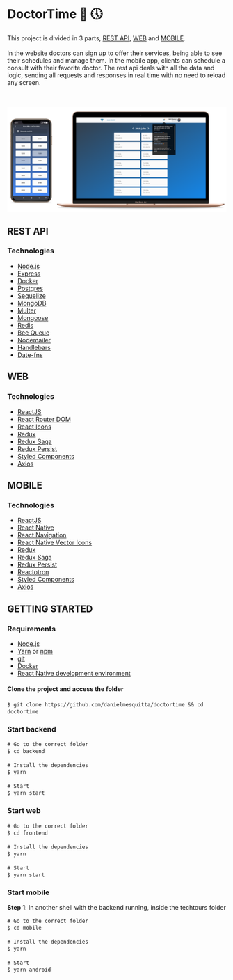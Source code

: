 # DoctorTime 🤒 🕔

This project is divided in 3 parts, [REST API](#rest-api), [WEB](#web) and [MOBILE](#mobile). <br/><br/>
In the website doctors can sign up to offer their services, being able to see their schedules and manage them. In the mobile app, clients can schedule a consult with their favorite doctor. The rest api deals with all the data and logic, sending all requests and responses in real time with no need to reload any screen.

<br><br>
<img src="Mockup.PNG">
<br>

## REST API

### Technologies

- [Node.js](https://nodejs.org/)
- [Express](https://expressjs.com/)
- [Docker](https://www.docker.com/)
- [Postgres](https://www.postgresql.org/)
- [Sequelize](http://sequelize.org/)
- [MongoDB](https://www.mongodb.com/)
- [Multer](https://github.com/expressjs/multer)
- [Mongoose](https://mongoosejs.com/)
- [Redis](https://redis.io/)
- [Bee Queue](https://github.com/bee-queue/bee-queue)
- [Nodemailer](https://nodemailer.com/about/)
- [Handlebars](https://handlebarsjs.com/)
- [Date-fns](https://date-fns.org/)

## WEB

### Technologies

- [ReactJS](https://reactjs.org/)
- [React Router DOM](https://github.com/ReactTraining/react-router/tree/master/packages/react-router-dom)
- [React Icons](https://github.com/react-icons/react-icons)
- [Redux](https://redux.js.org/)
- [Redux Saga](https://redux-saga.js.org/)
- [Redux Persist](https://github.com/rt2zz/redux-persist)
- [Styled Components](https://styled-components.com/)
- [Axios](https://github.com/axios/axios)

## MOBILE

### Technologies

- [ReactJS](https://reactjs.org/)
- [React Native](https://reactnative.dev/)
- [React Navigation](https://reactnavigation.org/)
- [React Native Vector Icons](https://github.com/oblador/react-native-vector-icons)
- [Redux](https://redux.js.org/)
- [Redux Saga](https://redux-saga.js.org/)
- [Redux Persist](https://github.com/rt2zz/redux-persist)
- [Reactotron](https://github.com/infinitered/reactotron)
- [Styled Components](https://styled-components.com/)
- [Axios](https://github.com/axios/axios)

## GETTING STARTED

### Requirements

- [Node.js](https://nodejs.org/)
- [Yarn](https://yarnpkg.com/) or [npm](https://www.npmjs.com/)
- [git](https://git-scm.com/)
- [Docker](https://www.docker.com/)
- [React Native development environment](https://reactnative.dev/docs/environment-setup)

#### Clone the project and access the folder

```shell
$ git clone https://github.com/danielmesquitta/doctortime && cd doctortime
```

### Start backend

```shell
# Go to the correct folder
$ cd backend

# Install the dependencies
$ yarn

# Start
$ yarn start
```

### Start web

```shell
# Go to the correct folder
$ cd frontend

# Install the dependencies
$ yarn

# Start
$ yarn start
```

### Start mobile

**Step 1**: In another shell with the backend running, inside the techtours folder

```shell
# Go to the correct folder
$ cd mobile

# Install the dependencies
$ yarn

# Start
$ yarn android
```

